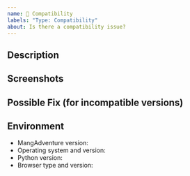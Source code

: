 ```yaml
---
name: 🔧 Compatibility
labels: "Type: Compatibility"
about: Is there a compatibility issue?
---
```


<!-- Only submit a compatibility issue if the compatibility of -->
<!-- your Python or browser version is inaccuretely portrayed in -->
<!-- https://github.com/mangadventure/docs/compatibility.rst. -->

## Description
<!-- Provide a description of the issue. -->

## Screenshots
<!-- Provide some screenshots that serve as proof of (in)compatibility. -->

## Possible Fix (for incompatible versions)
<!-- Not obligatory, but if you think MangAdventure can be made -->
<!-- compatible with this Python/browser version, please suggest how. -->

## Environment
<!-- Include as many relevant details about your environment as possible. -->
* MangAdventure version:
* Operating system and version:
* Python version: <!-- For Python (in)compatibility reports. -->
* Browser type and version: <!-- For browser (in)compatibility reports. -->
